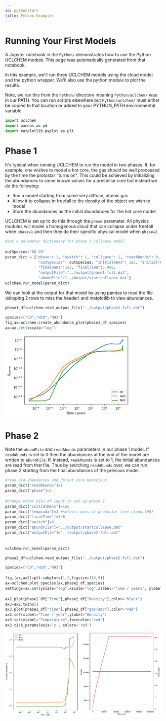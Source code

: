 ```yaml
---
id: pythonstart
title: Python Examples
---
```


# Running Your First Models

A Jupyter notebook in the `Python/` demonstrates how to use the Python UCLCHEM module. This page was automatically generated from that notebook.

In this example, we'll run three UCLCHEM models using the cloud model and the python wrapper. We'll also use the python module to plot the results.

Note, we ran this from the `Python/` directory meaning `Python/uclchem/` was in our PATH. You can run scripts elsewhere but `Python/uclchem/` must either be copied to that location or added to your PYTHON_PATH environmental variable.


```python
import uclchem
import pandas as pd
import matplotlib.pyplot as plt
```

# Phase 1

It's typical when running UCLCHEM to run the model in two phases. If, for example, one wishes to model a hot core, the gas should be well processed by the time the protostar "turns on". This could be achieved by initializing the abundances to some known values for a prestellar core but instead we do the following:

- Run a model starting from some very diffuse, atomic gas
- Allow it to collapse in freefall to the density of the object we wish to model
- Store the abundances as the initial abundances for the hot core model

UCLCHEM is set up to do this through the ```phase``` parameter. All physics modules will model a homogenous cloud that can collapse under freefall when ```phase=1``` and then they do their specific physical model when ```phase=2```


```python
#set a parameter dictionary for phase 1 collapse model

outSpecies="SO CO"
param_dict = {"phase": 1, "switch": 1, "collapse": 1, "readAbunds": 0, "writeStep": 1,
               "outSpecies": outSpecies, "initialDens": 1e2, "initialTemp":10.0,
               "finalDens":1e5, "finalTime":5.0e6,
               "outputFile":"../output/phase1-full.dat",
               "abundFile":"../output/startcollapse.dat"}
uclchem.run_model(param_dict)

```




We can look at the output for that model by using pandas to read the file (skipping 2 rows to miss the header) and matplotlib to view abundances.


```python
phase1_df=uclchem.read_output_file("../output/phase1-full.dat")

```


```python
species=["CO","H2O","NH3"]
fig,ax=uclchem.create_abundance_plot(phase1_df,species)
ax=ax.set(xscale="log")
```




![png](/img/output_6_1.png)


# Phase 2

Note the ```abundFile``` and ```readAbunds``` parameters in our phase 1 model. If ```readAbunds``` is set to 0 then the abundances at the end of the model are written to ```abundFile```. If, instead, ```readAbunds``` is set to 1, the initial abundances are read from that file. Thus by switching ```readAbunds``` over, we can run phase 2 starting from the final abundances of the previous model.


```python
#read old abundances and do hot core behaviour
param_dict["readAbunds"]=1
param_dict["phase"]=2

#change other bits of input to set up phase 2
param_dict["initialDens"]=1e5
param_dict["tempindx"]=3 #selects mass of protostar (see cloud.f90)
param_dict["finalTime"]=1e6
param_dict["switch"]=0
param_dict["abundFile"]="../output/startcollapse.dat"
param_dict["outputFile"]="../output/phase2-full.dat"


uclchem.run_model(param_dict)
```


```python
phase2_df=uclchem.read_output_file("../output/phase2-full.dat")
```


```python
species=["CO","H2O","NH3"]

fig,[ax,ax2]=plt.subplots(1,2,figsize=(16,9))
ax=uclchem.plot_species(ax,phase2_df,species)
settings=ax.set(yscale="log",xscale="log",xlabel="Time / years", ylabel="Fractional Abundance")

ax2.plot(phase2_df["Time"],phase2_df["Density"],color="black")
ax3=ax2.twinx()
ax3.plot(phase2_df["Time"],phase2_df["gasTemp"],color="red")
ax2.set(xlabel="Time / year",ylabel="Density")
ax3.set(ylabel="Temperature",facecolor="red")
ax3.tick_params(axis='y', colors='red')
```


![png](/img/output_10_1.png)
